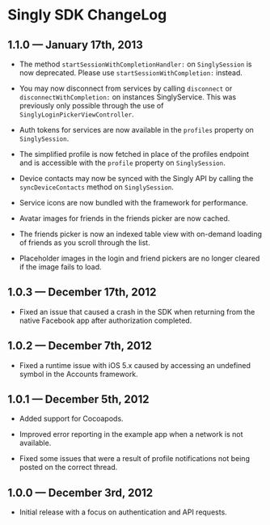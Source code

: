 
# Singly SDK ChangeLog

## 1.1.0 — January 17th, 2013

* The method `startSessionWithCompletionHandler:` on `SinglySession` is now
  deprecated. Please use `startSessionWithCompletion:` instead.

* You may now disconnect from services by calling `disconnect` or
  `disconnectWithCompletion:` on instances SinglyService. This was previously
  only possible through the use of `SinglyLoginPickerViewController`.

* Auth tokens for services are now available in the `profiles` property on
  `SinglySession`.

* The simplified profile is now fetched in place of the profiles endpoint and
  is accessible with the `profile` property on `SinglySession`.

* Device contacts may now be synced with the Singly API by calling the
  `syncDeviceContacts` method on `SinglySession`.

* Service icons are now bundled with the framework for performance.

* Avatar images for friends in the friends picker are now cached.

* The friends picker is now an indexed table view with on-demand loading of
  friends as you scroll through the list.

* Placeholder images in the login and friend pickers are no longer cleared if
  the image fails to load.

## 1.0.3 — December 17th, 2012

* Fixed an issue that caused a crash in the SDK when returning from the native
  Facebook app after authorization completed.

## 1.0.2 — December 7th, 2012

* Fixed a runtime issue with iOS 5.x caused by accessing an undefined symbol in
  the Accounts framework.

## 1.0.1 — December 5th, 2012

* Added support for Cocoapods.

* Improved error reporting in the example app when a network is not available.

* Fixed some issues that were a result of profile notifications not being posted
  on the correct thread.

## 1.0.0 — December 3rd, 2012

* Initial release with a focus on authentication and API requests.
